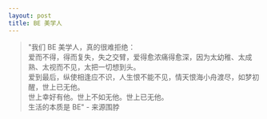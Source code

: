 ```yaml
---
layout: post
title: BE 美学人
---
```


> "我们 BE 美学人，真的很难拒绝：  
> 爱而不得，得而复失，失之交臂，爱得愈浓痛得愈深，因为太幼稚、太成熟、太视而不见，太把一切想到头。  
> 爱到最后，纵使相逢应不识，人生恨不能不见，情天恨海小舟渡尽，如梦初醒，世上已无他。  
> 世上幸好有他。世上不如无他。世上已无他。  
> 生活的本质是 BE" - 来源围脖   
